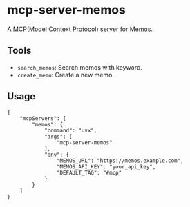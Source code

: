 # mcp-server-memos

A [MCP(Model Context Protocol)](https://modelcontextprotocol.io) server for [Memos](https://github.com/usememos/memos).

## Tools

- `search_memos`: Search memos with keyword.
- `create_memo`: Create a new memo.

## Usage

```
{
    "mcpServers": [
        "memos": {
            "command": "uvx",
            "args": [
                "mcp-server-memos"
            ],
            "env": {
                "MEMOS_URL": "https://memos.example.com",
                "MEMOS_API_KEY": "your_api_key",
                "DEFAULT_TAG": "#mcp"
            }
        }
    ]
}
```